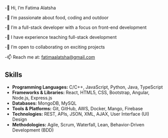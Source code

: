 -👋 Hi, I’m Fatima Alatsha

-👀 I’m passionate about food, coding and outdoor

-🌱 I’m a full-stack developer with a focus on front-end development

-💼 I have experience teaching full-stack development

-💞️ I’m open to collaborating on exciting projects

-📫 Reach me at: fatimaalatsha@gmail.com

## Skills
- **Programming Languages:** C/C++, JavaScript, Python, Java, TypeScript
- **Frameworks & Libraries:** React, HTML5, CSS, Bootstrap, Angular, Node.js, Express.js
- **Databases:** MongoDB, MySQL
- **Tools & Platforms:** Git, GitHub, AWS, Docker, Mango, Firebase
- **Technologies:** REST, APIs, JSON, XML, AJAX, User Interface (UI) Design
- **Methodologies:** Agile, Scrum, Waterfall, Lean, Behavior-Driven Development (BDD)

<!---
fatimaalatsha/fatimaalatsha is a ✨ special ✨ repository because its `README.md` (this file) appears on your GitHub profile.
You can click the Preview link to take a look at your changes.
--->
